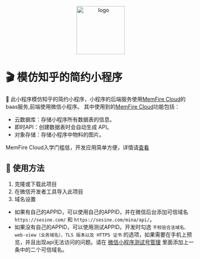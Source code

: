 
<p align="center"><img src="https://cfm40oi5g6hasssesujg.baseapi.memfiredb.com/storage/v1/object/public/files/%E5%BE%AE%E4%BF%A1%E5%9B%BE%E7%89%87_20240410143245.png" width="128" hegiht="128" alt="logo"></a>

# 🎬 模仿知乎的简约小程序

🎉 此小程序模仿知乎的简约小程序，小程序的后端服务使用[MemFire Cloud](https://www.memfiredb.com/?from=XIMgJh)的baas服务,前端使用微信小程序。
其中使用到的[MemFire Cloud](https://www.memfiredb.com/?from=XIMgJh)功能包括：
- 云数据库：存储小程序所有数据表的信息。
- 即时API：创建数据表时会自动生成 API。
- 对象存储：存储小程序中物料的图片。

MemFire Cloud入学门槛低，开发应用简单方便，详情请[查看](https://www.memfiredb.com/?from=XIMgJh)

## 🔌 使用方法

1. 克隆或下载此项目
2. 在微信开发者工具导入此项目
3. 域名设置
- 如果有自己的APPID，可以使用自己的APPID，并在微信后台添加可信域名 `https://sesine.com/` 和 `https://sesine.com/mina/api/`。
- 如果没有自己的APPID，可以使用测试APPID。开发时勾选 `不校验合法域名、web-view（业务域名）、TLS 版本以及 HTTPS 证书` 的选项，如果需要在手机上预览，并且出现api无法访问的问题。请在 [微信小程序测试号管理](https://developers.weixin.qq.com/sandbox) 里面添加上一条中的二个可信域名。








